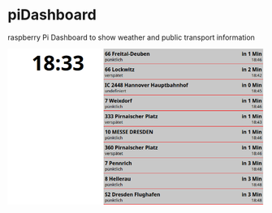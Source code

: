 # piDashboard
raspberry Pi Dashboard to show weather and public transport information

![Pi DashboardPreview](/preview.png)
